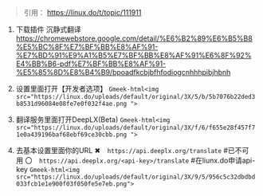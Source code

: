 > 引用： https://linux.do/t/topic/111911

1. 下载插件   沉静式翻译
https://chromewebstore.google.com/detail/%E6%B2%89%E6%B5%B8%E5%BC%8F%E7%BF%BB%E8%AF%91-%E7%BD%91%E9%A1%B5%E7%BF%BB%E8%AF%91%E6%8F%92%E4%BB%B6-pdf%E7%BF%BB%E8%AF%91-%E5%85%8D%E8%B4%B9/bpoadfkcbjbfhfodiogcnhhhpibjhbnh

2. 设置里面打开【开发者选项】
`Gmeek-html<img src="https://linux.do/uploads/default/original/3X/5/b/5b7076b22ded3b8531d96084e08fe7e0f032f4ae.png
">`

3. 翻译服务里面打开DeepLX(Beta)
`Gmeek-html<img src="https://linux.do/uploads/default/original/3X/f/6/f655e28f457f71e0a439196baf68ebf69ce30cbb.png
">`

4. 去基本设置里面你的URL
✖　`https://api.deeplx.org/translate`      #已不可用
〇　`https://api.deeplx.org/<api-key>/translate`      #在liunx.do申请api-key
`Gmeek-html<img src="https://linux.do/uploads/default/original/3X/9/5/956c5c32dbdbd033fcb1e1e900f03f050fe5e7eb.png">`

